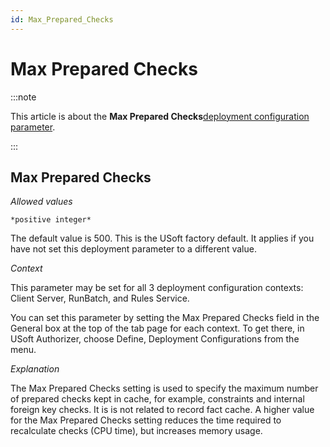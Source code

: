 ```yaml
---
id: Max_Prepared_Checks
---
```


# Max Prepared Checks




:::note

This article is about the **Max Prepared Checks**[deployment configuration parameter](/Authorisation_and_access/Deployment_configurations/Deployment_configuration_parameters.md).

:::

## **Max Prepared Checks**

*Allowed values*

```
*positive integer*
```

The default value is 500. This is the USoft factory default. It applies if you have not set this deployment parameter to a different value.

*Context*

This parameter may be set for all 3 deployment configuration contexts: Client Server, RunBatch, and Rules Service.

You can set this parameter by setting the Max Prepared Checks field in the General box at the top of the tab page for each context. To get there, in USoft Authorizer, choose Define, Deployment Configurations from the menu.

*Explanation*

The Max Prepared Checks setting is used to specify the maximum number of prepared checks kept in cache, for example, constraints and internal foreign key checks. It is is not related to record fact cache. A higher value for the Max Prepared Checks setting reduces the time required to recalculate checks (CPU time), but increases memory usage.